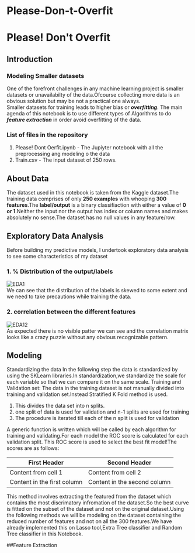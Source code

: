 # Please-Don-t-Overfit
# Please! Don't Overfit
## Introduction
### Modeling Smaller datasets <br>
One of the forefront challenges in any machine learning project is smaller datasets or unavailabilty of the data.Ofcourse collecting more data is an obvious solution but may be not a practical one always. <br>
Smaller datasets for training leads to higher bias or ***overfitting***.
The main agenda of this notebook is to use different types of Algorithms to do ***feature extraction*** in order avoid overfitting of the data.
### List of files in the repository
1. Please! Dont Oerfit.ipynb - The Jupiyter notebook with all the preprocessing ang modeling o the data
2. Train.csv - The input dataset of 250 rows.
## About Data
The dataset used in this notebook is taken from the Kaggle dataset.The training data comprises of only **250 examples** with whooping **300 features**.The **label/output** is a binary classifiaction with either a value of **0 or 1**.Neither the input nor the output has index or column names and makes absolutely no sense.The dataset has no null values in any feature/row.
## Exploratory Data Analysis
Before building my predictive models, I undertook exploratory data analysis to see some characteristics of my dataset
### 1. % Distribution of the output/labels
![EDA1](https://github.com/A-Aparna/Please-Don-t-Overfit/blob/master/Images/EDA_label.jpg)<br>
We can see that the distribution of the labels is skewed to some extent and we need to take precautions while training the data.
### 2. correlation between the different features
![EDA12](https://github.com/A-Aparna/Please-Don-t-Overfit/blob/master/Images/EDA_correlation.jpg) <br>
As expected there is no visible patter we can see and the correlation matrix looks like a crazy puzzle without any obvious recognizable pattern.
## Modeling
Standardizing the data In the following step the data is standardized by using the SKLearn libraries.In standardization,we standardize the scale for each variable so that we can compare it on the same scale.
Training and Validation set: The data in the training dataset is not manually divided into training and validation set.Instead Stratified K Fold method is used.
1. This divides the data set into n splits.
2. one split of data is used for validation and n-1 splits are used for training
3. The procedure is iterated till each of the n split is used for validation

A generic function is written which will be called by each algorithm for training and validating.For each model the ROC score is calculated for each validation split.
This ROC score is used to select the best fit model!The scores are as follows:

First Header | Second Header
------------ | -------------
Content from cell 1 | Content from cell 2
Content in the first column | Content in the second column

This method involves extracting the featured from the dataset which contains the most discrimatory infromation of the dataset.So the best curve is fitted on the subset of the dataset and not on the original dataset.Using the following methods we will be modeling on the dataset containing the reduced number of features and not on all the 300 features.We have already implemented this on Lasso tool,Extra Tree classifier and Random Tree classifier in this Notebook.

##Feature Extraction
